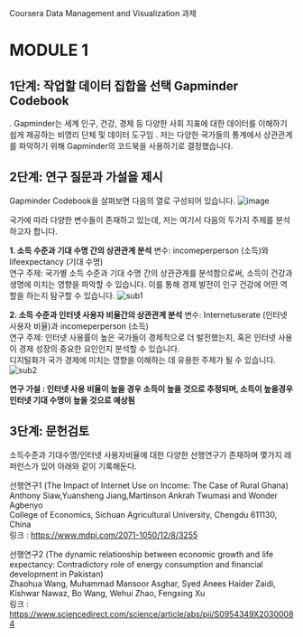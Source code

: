 Coursera Data Management and Visualization 과제
# MODULE 1
## 1단계: 작업할 데이터 집합을 선택 **Gapminder Codebook**
. Gapminder는 세계 인구, 건강, 경제 등 다양한 사회 지표에 대한 데이터를 이해하기 쉽게 제공하는 비영리 단체 및 데이터 도구임
. 저는 다양한 국가들의 통계에서 상관관계를 파악하기 위해 Gapminder의 코드북을 사용하기로 결정했습니다. 

## 2단계: 연구 질문과 가설을 제시
Gapminder Codebook을 살펴보면 다음의 열로 구성되어 있습니다.
![image](https://github.com/user-attachments/assets/a44ae182-beae-4897-ad0e-b23fce09547c)

국가에 따라 다양한 변수들이 존재하고 있는데, 저는 여기서 다음의 두가지 주제를 분석하고자 합니다. 

**1. 소득 수준과 기대 수명 간의 상관관계 분석**
변수: incomeperperson (소득)와 lifeexpectancy (기대 수명)  
연구 주제: 국가별 소득 수준과 기대 수명 간의 상관관계를 분석함으로써, 소득이 건강과 생명에 미치는 영향을 파악할 수 있습니다. 이를 통해 경제 발전이 인구 건강에 어떤 역할을 하는지 탐구할 수 있습니다.
![sub1](https://github.com/user-attachments/assets/c8ae75cd-c382-4e5f-ac8a-97b435c27467)

**2. 소득 수준과 인터넷 사용자 비율간의 상관관계 분석**
변수: Internetuserate (인터넷 사용자 비율)과 incomeperperson (소득)  
연구 주제: 인터넷 사용률이 높은 국가들이 경제적으로 더 발전했는지, 혹은 인터넷 사용이 경제 성장의 중요한 요인인지 분석할 수 있습니다.  
디지털화가 국가 경제에 미치는 영향을 이해하는 데 유용한 주제가 될 수 있습니다.
![sub2](https://github.com/user-attachments/assets/014a63ea-c8f1-4798-8eba-eef6222b8eff)

**연구 가설 : 인터넷 사용 비율이 높을 경우 소득이 높을 것으로 추정되며, 소득이 높을경우 인터넷 기대 수명이 높을 것으로 예상됨**

## 3단계: 문헌검토
소득수준과 기대수명/인터넷 사용자비율에 대한 다양한 선행연구가 존재하며 몇가지 레퍼런스가 있어 아래와 같이 기록해둔다.  

선행연구1 (The Impact of Internet Use on Income: The Case of Rural Ghana)  
Anthony Siaw,Yuansheng Jiang,Martinson Ankrah Twumasi and Wonder Agbenyo  
College of Economics, Sichuan Agricultural University, Chengdu 611130, China  
링크 : https://www.mdpi.com/2071-1050/12/8/3255  

선행연구2 (The dynamic relationship between economic growth and life expectancy: Contradictory role of energy consumption and financial development in Pakistan)  
Zhaohua Wang, Muhammad Mansoor Asghar, Syed Anees Haider Zaidi, Kishwar Nawaz, Bo Wang, Wehui Zhao, Fengxing Xu  
링크 : https://www.sciencedirect.com/science/article/abs/pii/S0954349X20300084  

